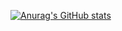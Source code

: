 [![Anurag's GitHub stats](https://github-readme-stats.vercel.app/api?username=glennanj1)](https://github.com/anuraghazra/github-readme-stats)

